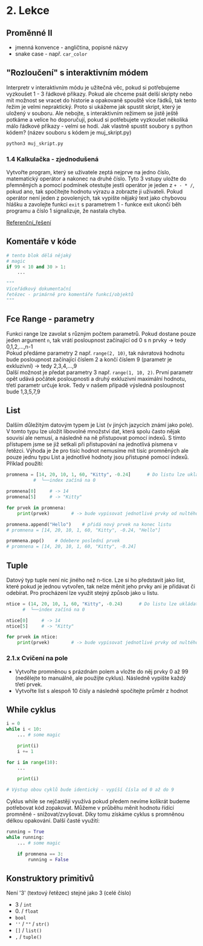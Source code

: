 # 2. Lekce

## Proměnné II
* jmenná konvence - angličtina, popisné názvy
* snake case - např. `car_color`

## "Rozloučení" s interaktivním módem
Interpretr v interaktivním módu je užitečná věc, pokud si potřebujeme vyzkoušet 1 - 3 řádkové přikazy. Pokud ale chceme psát delší skripty nebo mít možnost se vracet do historie a opakovaně spouště více řádků, tak tento řežim je velmi nepraktický. Proto si ukážeme jak spustit skript, který je uložený v souboru. Ale nebojte, s interaktivním režimem se jistě ještě potkáme a velice ho doporučují, pokud si potřebujete vyzkoušet několiká málo řádkové příkazy - velmi se hodí. Jak vlastně spustit soubory s python kódem? (název souboru s kódem je muj_skript.py)
```bash
python3 muj_skript.py
```


### 1.4 Kalkulačka - zjednodušená
Vytvořte program, který se uživatele zeptá nejprve na jedno číslo, matematický operátor a nakonec na druhé číslo. Tyto 3 vstupy uložte do přemněných a pomocí podmínek otestujte jestli operátor je jeden z `+ - * /`, pokud ano, tak spočítejte hodnotu výrazu a zobrazte ji uživateli. Pokud operátor není jeden z povolených, tak vypište nějaký text jako chybovou hlášku a zavolejte funkci `exit` s parametrem 1 - funkce exit ukončí běh programu a číslo 1 signalizuje, že nastala chyba. 

[Referenční_řešení](_examples/calc_easy)


## Komentáře v kóde
```python
# tento blok dělá nějaký
# magic
if 99 < 10 and 30 > 1:
    ...

"""
Víceřádkový dokumentační
řetězec - primárně pro komentáře funkcí/objektů
"""
```


## Fce Range - parametry
Funkci range lze zavolat s různým počtem parametrů. Pokud dostane pouze jeden argument `n`, tak vrátí posloupnost začínající od 0 s n prvky -> tedy 0,1,2,...,n-1  
Pokud předáme parametry 2 např. `range(2, 10)`, tak návratová hodnotu bude posloupnost začínající číslem 2 a končí číslem 9 (parametr je exkluzivní) -> tedy 2,3,4,...,9  
Další možnost je předat parametry 3 např. `range(1, 10, 2)`. První parametr opět udává počátek posloupnosti a druhý exkluzivní maximální hodnotu, třetí parametr určuje krok. Tedy v našem případě výsledná posloupnost bude 1,3,5,7,9

## List
Dalším důležitým datovým typem je List (v jiných jazycích známí jako pole). V tomto typu lze uložit libovolné množství dat, která spolu často nějak souvisí ale nemusí, a následně na ně přistupovat pomocí indexů. S tímto přístupem jsme se již setkali při přistupování na jednotlivá písmena v řetězci. Výhoda je že pro tisíc hodnot nemusíme mít tisíc promněných ale pouze jednu typu List a jednotlivé hodnoty jsou přistupné pomocí indexů. Příklad použití:
```python
promnena = [14, 20, 10, 1, 60, "Kitty", -0.24]      # Do listu lze ukládat současně hodnoty různých typů
          #  └──index začíná na 0

promnena[0]     # -> 14
promnena[5]     # -> "Kitty"

for prvek in promnena:
    print(prvek)        # -> bude vypisovat jednotlivé prvky od nultého indexu až po poslední

promnena.append("Hello")    # přidá nový prvek na konec listu
# promnena = [14, 20, 10, 1, 60, "Kitty", -0.24, "Hello"] 

promnena.pop()    # Odebere poslední prvek
# promnena = [14, 20, 10, 1, 60, "Kitty", -0.24] 
```


## Tuple
Datový typ tuple není nic jiného než n-tice. Lze si ho představit jako list, které pokud je jednou vytvořen, tak nelze měnit jeho prvky ani je přidávat či odebírat. Pro procházení lze využít stejný způsob jako u listu.
```python
ntice = (14, 20, 10, 1, 60, "Kitty", -0.24)      # Do listu lze ukládat současně hodnoty různých typů
      #  └──index začíná na 0

ntice[0]     # -> 14
ntice[5]     # -> "Kitty"

for prvek in ntice:
    print(prvek)        # -> bude vypisovat jednotlivé prvky od nultého indexu až po poslední
```


### 2.1.x Cvičení na pole
* Vytvořte promněnou s prázdnám polem a vložte do něj prvky 0 až 99 (nedělejte to manuálně, ale použijte cyklus). Následně vypište každý třetí prvek.
* Vytvořte list s alespoň 10 čísly a následně spočítejte průměr z hodnot


## While cyklus
```python
i = 0
while i < 10:
    ... # some magic

    print(i)
    i += 1

for i in range(10):
    ...

    print(i)

# Výstup obou cyklů bude identický - vypíší čísla od 0 až do 9
```
Cyklus while se nejčastěji využívá pokud předem nevíme kolikrát budeme potřebovat kód zopakovat. Můžeme v průběhu měnit hodnotu řídící promněné - snižovat/zvyšovat. Díky tomu získáme cyklus s promněnou délkou opakování. Další časté využití:
```python
running = True
while running:
    ... # some magic

    if promnena == 3:
        running = False
```


## Konstruktory primitivů
Není '3' (textový řetězec) stejné jako 3 (celé číslo)
* 3 / `int`
* 0\. / `float`
* `bool`
* `''` / `""` / `str()`
* `[]` / `list()`
* `,` / `tuple()`